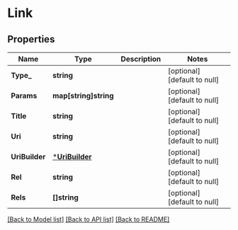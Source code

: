 # Link

## Properties
Name | Type | Description | Notes
------------ | ------------- | ------------- | -------------
**Type_** | **string** |  | [optional] [default to null]
**Params** | **map[string]string** |  | [optional] [default to null]
**Title** | **string** |  | [optional] [default to null]
**Uri** | **string** |  | [optional] [default to null]
**UriBuilder** | [***UriBuilder**](UriBuilder.md) |  | [optional] [default to null]
**Rel** | **string** |  | [optional] [default to null]
**Rels** | **[]string** |  | [optional] [default to null]

[[Back to Model list]](../README.md#documentation-for-models) [[Back to API list]](../README.md#documentation-for-api-endpoints) [[Back to README]](../README.md)


